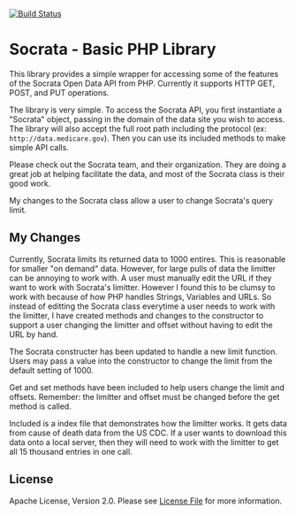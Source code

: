 
[![Build Status](https://travis-ci.org/socrata/soda-php.svg?branch=chrismetcalf%2Ftravis)](https://travis-ci.org/socrata/soda-php)

# Socrata - Basic PHP Library
This library provides a simple wrapper for accessing some of the features of the Socrata Open Data API from PHP. Currently it supports HTTP GET, POST, and PUT operations.

The library is very simple. To access the Socrata API, you first instantiate a "Socrata" object, passing in the domain of the data site you wish to access. The library will also accept the full root path including the protocol (ex: `http://data.medicare.gov`). Then you can use its included methods to make simple API calls.

Please check out the Socrata team, and their organization. They are doing a great job at helping facilitate the data, and most of the Socrata class is their good work.

My changes to the Socrata class allow a user to change Socrata's query limit. 

## My Changes

Currently, Socrata limits its returned data to 1000 entires. This is reasonable for smaller "on demand" data. However, for large pulls of data the limitter can be annoying to work with. A user must manually edit the URL if they want to work with Socrata's limitter. However I found this to be clumsy to work with because of how PHP handles Strings, Variables and URLs. So instead of editting the Socrata class everytime a user needs to work with the limitter, I have created methods and changes to the constructor to support a user changing the limitter and offset without having to edit the URL by hand.

The Socrata constructer has been updated to handle a new limit function. Users may pass a value into the constructor to change the limit from the default setting of 1000.

Get and set methods have been included to help users change the limit and offsets. Remember: the limitter and offset must be changed before the get method is called.

Included is a index file that demonstrates how the limitter works. It gets data from cause of death data from the US CDC. If a user wants to download this data onto a local server, then they will need to work with the limitter to get all 15 thousand entries in one call. 


## License

Apache License, Version 2.0. Please see [License File](LICENSE) for more information.
